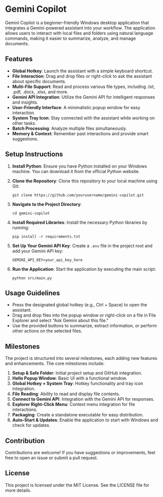 # Gemini Copilot

Gemini Copilot is a beginner-friendly Windows desktop application that integrates a Gemini-powered assistant into your workflow. The application allows users to interact with local files and folders using natural language commands, making it easier to summarize, analyze, and manage documents.

## Features

- **Global Hotkey**: Launch the assistant with a simple keyboard shortcut.
- **File Interaction**: Drag and drop files or right-click to ask the assistant about specific documents.
- **Multi-File Support**: Read and process various file types, including .txt, .pdf, .docx, .xlsx, and more.
- **Gemini API Integration**: Utilize the Gemini API for intelligent responses and insights.
- **User-Friendly Interface**: A minimalistic popup window for easy interaction.
- **System Tray Icon**: Stay connected with the assistant while working on other tasks.
- **Batch Processing**: Analyze multiple files simultaneously.
- **Memory & Context**: Remember past interactions and provide smart suggestions.

## Setup Instructions

1. **Install Python**: Ensure you have Python installed on your Windows machine. You can download it from the official Python website.

2. **Clone the Repository**: Clone this repository to your local machine using Git:
   ```
   git clone https://github.com/yourusername/gemini-copilot.git
   ```

3. **Navigate to the Project Directory**:
   ```
   cd gemini-copilot
   ```

4. **Install Required Libraries**: Install the necessary Python libraries by running:
   ```
   pip install -r requirements.txt
   ```

5. **Set Up Your Gemini API Key**: Create a `.env` file in the project root and add your Gemini API key:
   ```
   GEMINI_API_KEY=your_api_key_here
   ```

6. **Run the Application**: Start the application by executing the main script:
   ```
   python src/main.py
   ```

## Usage Guidelines

- Press the designated global hotkey (e.g., Ctrl + Space) to open the assistant.
- Drag and drop files into the popup window or right-click on a file in File Explorer and select "Ask Gemini about this file."
- Use the provided buttons to summarize, extract information, or perform other actions on the selected files.

## Milestones

The project is structured into several milestones, each adding new features and enhancements. The core milestones include:

1. **Setup & Safe Folder**: Initial project setup and GitHub integration.
2. **Hello Popup Window**: Basic UI with a functional window.
3. **Global Hotkey + System Tray**: Hotkey functionality and tray icon integration.
4. **File Reading**: Ability to read and display file contents.
5. **Connect to Gemini API**: Integration with the Gemini API for responses.
6. **Explorer Right-Click Menu**: Context menu integration for file interactions.
7. **Packaging**: Create a standalone executable for easy distribution.
8. **Auto-Start & Updates**: Enable the application to start with Windows and check for updates.

## Contribution

Contributions are welcome! If you have suggestions or improvements, feel free to open an issue or submit a pull request.

## License

This project is licensed under the MIT License. See the LICENSE file for more details.